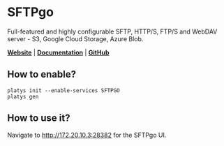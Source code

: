 # SFTPgo

Full-featured and highly configurable SFTP, HTTP/S, FTP/S and WebDAV server - S3, Google Cloud Storage, Azure Blob.

**[Website](https://sftpgo.com/)** | **[Documentation](https://docs.sftpgo.com/latest/)** | **[GitHub](https://github.com/drakkan/sftpgo)**

## How to enable?

```
platys init --enable-services SFTPGO
platys gen
```

## How to use it?

Navigate to <http://172.20.10.3:28382> for the SFTPgo UI.
